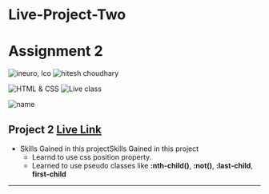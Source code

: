 # Live-Project-Two

# Assignment 2

![ineuro, lco](https://img.shields.io/badge/iNeuron-LCO-green)
![hitesh choudhary](https://img.shields.io/badge/Hitesh--Choudhary-Full--stack--JS--bootcamp-red)

![HTML & CSS](https://img.shields.io/badge/HTML-CSS-orange)
![Live class](https://img.shields.io/badge/LIVE--CLASS-PROJECT--1-lightgrey)

![name](https://img.shields.io/badge/Sana--Quazi)

## Project 2 [Live Link](https://live-project-three.netlify.app/)

- Skills Gained in this projectSkills Gained in this project
  - Learnd to use css position property.
  - Learned to use pseudo classes like **:nth-child()**, **:not()**, **:last-child**, **first-child**

---
